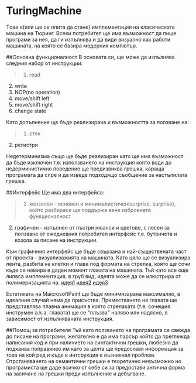 TuringMachine
=============

Tова е(или ще се опита да стане) имплементация на класическата машина на Тюринг. Всеки потребител ще има възможност да пише програми за нея, да ги изпълнява и да види визуално как работи машината, на която се базира модерния компютър.


##Основна функционалност
В основата си, ще може да изпълнява следния набор от инструкции:
>1. read
2. write
3. NOP(no operation)
4. move/shift left
5. move/shift right
6. change state



Като допълнение ще бъде реализиранa и възможността за ползване на:
>1. стек
2. регистри


Недетерминизма също ще бъде реализиран като ще има възможност да бъде изключен т.е. използването на инструкция която води до недерминистично поведение ще предизвиква грешка, караща програмата да спре и да изведе подходящо съобщение за настъпилата грешка.


##Интерфейс
Ще има два интерфейса:
>1. конзолен - основен и минималистичен(surprise, surprise), който разбирасе ще поддържа вече изброената функционалност
2. графичен - изпълнен от пъстри нюанси и цветове, с лесен за ползване от ежедневния потребител интерфейс т.е. бутончета и козола за писане на инструкции.

Към графичния интерфейс ще бъде свързана и най-съществената част от проекта - визуализажията на машината. Като цяло ще се визуализира лента, разбита на клетки и глава под формата на стрелка, която ще сочи къде се намира в даден момент главата на машината. Тъй като все още липвса имплементация, в груб вид, идеята може да се илюстрира от полимеризацията на:
[идея1](http://www.rutherfordjournal.org/images/TAHC_Turing_machine.jpg)
[идея2](http://community.middlebury.edu/~molinick/103%20Lectures/Lecture_30_Folder/Image10.gif)
[идея3](http://astarmathsandphysics.com/university-maths-notes/logic/university-maths-notes-logic-turing-machines-html-m4d0ef97a.gif)

Естетиката на MaicrosoftPaint ще бъде минимизарана максимално, в идеалния случай няма да присъства.
Преместването на главата ще представлява плавна анимация в която стрелаката (т.е. сочещия инструмен a.k.a. главата) ще се "плъзва" наляво или надясно, в зависимост от изпълняваната инструкция.


##Помощ за потребителя
Тъй като ползването на програмата се свежда до писане на програми, желателно е да има парсър който да преглежда написания код и при наличието на синтактични грешки, любезно да подканва поправянео им като за целта ще предоставя информация за това на кой ред и къде в интсрукция е възникнал проблем. Отрстаняването на семантични грешки е теоретично невъзможно но програмиста ще даде всичко от себе си за предостави антична форма на засичане на грешки преди изпълнение и дебъгване.
